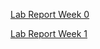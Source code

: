 [Lab Report Week 0](https://ethan-talbert.github.io/cse15l-lab-reports/lab-report-1-week-0)

[Lab Report Week 1](https://ethan-talbert.github.io/cse15l-lab-reports/lab-report-week-1)
